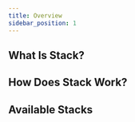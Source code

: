 ```yaml
---
title: Overview
sidebar_position: 1
---
```


## What Is Stack?

## How Does Stack Work?

## Available Stacks
